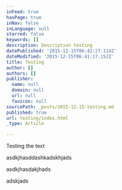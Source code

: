 ```yaml
---
inFeed: true
hasPage: true
inNav: false
inLanguage: null
starred: false
keywords: []
description: Description testing
datePublished: '2015-12-15T06:42:27.114Z'
dateModified: '2015-12-15T06:41:17.152Z'
title: Testing
author: []
authors: []
publisher:
  name: null
  domain: null
  url: null
  favicon: null
sourcePath: _posts/2015-12-15-testing.md
published: true
url: testing/index.html
_type: Article

---
```

Testing the text

asdkjhasddashkadskhjads

asdkjhasdakjhads

adskjads